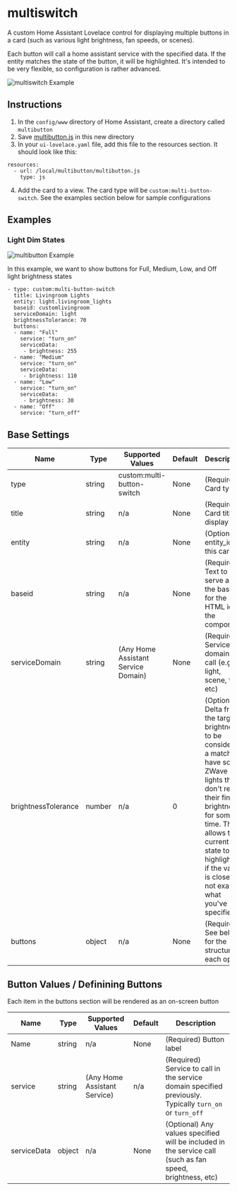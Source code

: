 # multiswitch
A custom Home Assistant Lovelace control for displaying multiple buttons in a card (such as various light brightness, fan speeds, or scenes).

Each button will call a home assistant service with the specified data.  If the entity matches the state of the button, it will be highlighted.  It's intended to be very flexible, so configuration is rather advanced.

![multiswitch Example](https://github.com/grizzlyjere/multiswitch/blob/master/Example-Lights.png)

## Instructions
1. In the `config/www` directory of Home Assistant, create a directory called `multibutton`
2. Save [multibutton.js](https://github.com/grizzlyjere/multiswitch/raw/master/multibutton.js) in this new directory
3. In your `ui-lovelace.yaml` file, add this file to the resources section.  It should look like this:
```
resources:
  - url: /local/multibutton/multibutton.js
    type: js
```
4. Add the card to a view.  The card type will be `custom:multi-button-switch`.  See the examples section below for sample configurations

## Examples

### Light Dim States
![multibutton Example](https://github.com/grizzlyjere/multiswitch/blob/master/Example-Lights.png)

In this example, we want to show buttons for Full, Medium, Low, and Off light brightness states

```
- type: custom:multi-button-switch
  title: Livingroom Lights
  entity: light.livingroom_lights
  baseid: customlivingroom
  serviceDomain: light
  brightnessTolerance: 70
  buttons:
  - name: "Full"
    service: "turn_on"
    serviceData:         
     - brightness: 255
  - name: "Medium"
    service: "turn_on"
    serviceData:         
     - brightness: 110
  - name: "Low"
    service: "turn_on"
    serviceData:         
     - brightness: 30
  - name: "Off"
    service: "turn_off"
```

## Base Settings
|Name|Type|Supported Values|Default|Description|
|----|----|-------|-------|-----------|
|type|string|custom:multi-button-switch|None|(Required) Card type|
|title|string|n/a|None|(Required) Card title to display|
|entity|string|n/a|None|(Optional) entity_id for this card|
|baseid|string|n/a|None|(Required) Text to serve as the based for the HTML id of the component|
|serviceDomain|string|(Any Home Assistant Service Domain)|None|(Required) Service domain to call (e.g. light, scene, fan, etc)|
|brightnessTolerance|number|n/a|0|(Optional) Delta from the target brightness to be considered a match.  I have some ZWave lights that don't report their final brightness for some time.  This allows the current state to be highlighted if the value is close, but not exactly what you've specified|
|buttons|object|n/a|None|(Required) See below for the structure of each option|

## Button Values / Definining Buttons
Each item in the buttons section will be rendered as an on-screen button

|Name|Type|Supported Values|Default|Description|
|----|----|-------|-------|-----------|
|Name|string|n/a|None|(Required) Button label|
|service|string|(Any Home Assistant Service)|n/a|(Required) Service to call in the service domain specified previously.  Typically `turn_on` or `turn_off`|
|serviceData|object|n/a|None|(Optional) Any values specified will be included in the service call (such as fan speed, brightness, etc)
